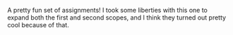A pretty fun set of assignments! I took some liberties with this one to expand both the first and second scopes, and I think they turned out pretty cool because of that. 